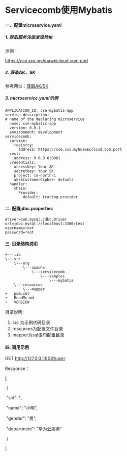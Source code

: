 # Servicecomb使用Mybatis

#### 一、配置microservice.yaml

##### 1. 获取服务注册发现地址 

示例：

https://cse.xxx.myhuaweicloud.com:port

##### 2. 获取AK、SK

参考网址：[获取AK/SK](https://support.huaweicloud.com/devg-apisign/api-sign-provide.html#section3)

##### 3. microservice.yaml示例

```
APPLICATION_ID: cse-mybatis-app
service_description:
# name of the declaring microservice
  name: cse-mybatis-app
  version: 0.0.1
  environment: development
servicecomb:
  service:
    registry:
      address: https://cse.xxx.myhuaweicloud.com:port
  rest:
    address: 0.0.0.0:8081
  credentials:
    accessKey: Your AK
    secretKey: Your SK
    project: cn-north-1
    akskCustomerCipher: default
  handler:
    chain:
      Provider:
        default: tracing-provider
```

#### 二. 配置jdbc.properties

```
driver=com.mysql.jdbc.Driver
url=jdbc:mysql://localhost:3306/test
username=root
password=root
```


#### 三. 目录结构说明

    +---lib
    \---src
        \---org
            \---apache
                \---servicecomb
                    \---samples
                        \---mybatis
        \---resources
        	\---mapper
    +   pom.xml
    +   ReadMe.md
    +   VERSION

目录说明:

1. src 为示例代码目录
2. resources为配置文件目录
3. mapper为sql语句配置目录

#### 四. 调用示例
GET http://127.0.0.1:8081/user

Response：

[

​    {

​        "sid": 1,

​        "name": "小明",

​        "gender": "男",

​        "department": "华为云服务"

​    }

]